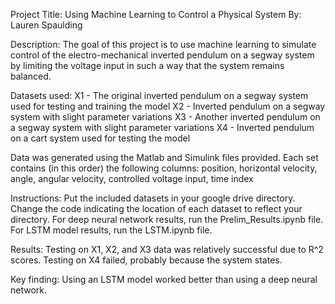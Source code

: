 Project Title: Using Machine Learning to Control a Physical System
By: Lauren Spaulding

Description: The goal of this project is to use machine learning to simulate
control of the electro-mechanical inverted pendulum on a segway system by
limiting the voltage input in such a way that the system remains balanced.

Datasets used:
X1 - The original inverted pendulum on a segway system used for testing and
training the model
X2 - Inverted pendulum on a segway system with slight parameter variations
X3 - Another inverted pendulum on a segway system with slight parameter
variations
X4 - Inverted pendulum on a cart system used for testing the model

Data was generated using the Matlab and Simulink files provided.  Each set
contains (in this order) the following columns: position, horizontal velocity,
angle, angular velocity, controlled voltage input, time index

Instructions:
Put the included datasets in your google drive directory.  Change the code
indicating the location of each dataset to reflect your directory.
For deep neural network results, run the Prelim_Results.ipynb file.
For LSTM model results, run the LSTM.ipynb file.

Results:
Testing on X1, X2, and X3 data was relatively successful due to R^2 scores.
Testing on X4 failed, probably because the system states.

Key finding: Using an LSTM model worked better than using a deep neural
network.